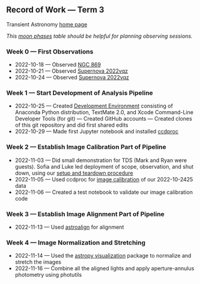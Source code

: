 ## Record of Work &mdash; Term 3

Transient Astronomy [home page](./)

*This [moon phases](./resources/MoonPhases.png) table should be helpful for planning observing sessions.*

### Week 0 &mdash; First Observations

* 2022-10-18 &mdash; Observed [NGC 869](./analyses/2022-10-1819-NGC_869/index.html)
* 2022-10-21 &mdash; Observed [Supernova 2022vqz](./analyses/2022-10-2122-SN_2022vqz/index.html)
* 2022-10-24 &mdash; Observed [Supernova 2022vqz](./analyses/2022-10-2425-SN_2022vqz/index.html)

### Week 1 &mdash; Start Development of Analysis Pipeline

* 2022-10-25 &mdash; Created [Development Environment](./software/development_environment.html) consisting of Anaconda Python distribution, TextMate 2.0, and Xcode Command-Line Developer Tools (for git) &mdash; Created GitHub accounts &mdash; Created clones of this git repository and did first shared edits
* 2022-10-29 &mdash; Made first Jupyter notebook and installed [ccdproc](https://ccdproc.readthedocs.io/en/latest/)

### Week 2 &mdash; Establish Image Calibration Part of Pipeline

* 2022-11-03 &mdash; Did small demonstration for TDS (Mark and Ryan were guests). Sofia and Luke led deployment of scope, observation, and shut down, using our [setup and teardown procedure](./equipment/SetupAndTeardownProcedure.pdf)
* 2022-11-05 &mdash; Used ccdproc for [image calibration](./resources/ImageCalibration.pdf) of our 2022-10-2425 data
* 2022-11-06 &mdash; Created a test notebook to validate our image calibration code

### Week 3 &mdash; Establish Image Alignment Part of Pipeline

* 2022-11-13 &mdash; Used [astroalign](https://astroalign.quatrope.org/en/latest/) for alignment

### Week 4 &mdash; Image Normalization and Stretching

* 2022-11-14 &mdash; Used the [astropy visualization](https://astroalign.quatrope.org/en/latest/) package to normalize and stretch the images
* 2022-11-16 &mdash; Combine all the aligned lights and apply aperture-annulus photometry using photutils
